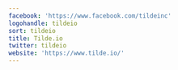 ```yaml
---
facebook: 'https://www.facebook.com/tildeinc'
logohandle: tildeio
sort: tildeio
title: Tilde.io
twitter: tildeio
website: 'https://www.tilde.io/'
---
```


